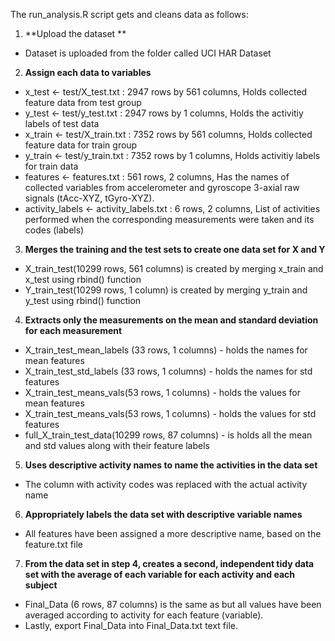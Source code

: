 The run_analysis.R script gets and cleans data as follows:
1. **Upload the dataset **
- Dataset is uploaded from the folder called UCI HAR Dataset
2. **Assign each data to variables**
- x_test <- test/X_test.txt : 2947 rows by 561 columns, Holds collected feature data from test group
- y_test <- test/y_test.txt : 2947 rows by 1 columns, Holds the activitiy labels of test data
- x_train <- test/X_train.txt : 7352 rows by 561 columns, Holds collected feature data for train group
- y_train <- test/y_train.txt : 7352 rows by 1 columns, Holds activitiy labels for train data
- features <- features.txt : 561 rows, 2 columns, Has the names of collected variables from accelerometer and gyroscope 3-axial raw signals (tAcc-XYZ, tGyro-XYZ).
- activity_labels <- activity_labels.txt : 6 rows, 2 columns, List of activities performed when the corresponding measurements were taken and its codes (labels)


3. **Merges the training and the test sets to create one data set for X and Y**
- X_train_test(10299 rows, 561 columns) is created by merging x_train and x_test using rbind() function
- Y_train_test(10299 rows, 1 column) is created by merging y_train and y_test using rbind() function
4. **Extracts only the measurements on the mean and standard deviation for each measurement**
- X_train_test_mean_labels (33 rows, 1 columns) - holds the names for mean features
- X_train_test_std_labels (33 rows, 1 columns) - holds the names for std features
- X_train_test_means_vals(53 rows, 1 columns) - holds the values for mean features
- X_train_test_means_vals(53 rows, 1 columns) - holds the values for std features
- full_X_train_test_data(10299 rows, 87 columns) - is holds all the mean and std values along with their feature labels
5. **Uses descriptive activity names to name the activities in the data set**
- The column with activity codes was replaced with the actual activity name
6. **Appropriately labels the data set with descriptive variable names**
- All features have been assigned a more descriptive name, based on the feature.txt file
7. **From the data set in step 4, creates a second, independent tidy data set with the average of each variable for each activity and each subject**
- Final_Data (6 rows, 87 columns) is the same as but all values have been averaged according to activity for each feature (variable). 
- Lastly, export Final_Data into Final_Data.txt text file.

